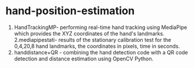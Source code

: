 # hand-position-estimation

1. HandTrackingMP- performing real-time hand tracking using MediaPipe which provides the XYZ coordinates of the hand's landmarks.
2.mediapipestati- results of the stationary calibration test for the 0,4,20,8 hand landmarks, the coordinates in pixels, time in seconds.
3. handdistance+QR - combining the hand detection code with a QR code detection and distance estimation using OpenCV Python.

